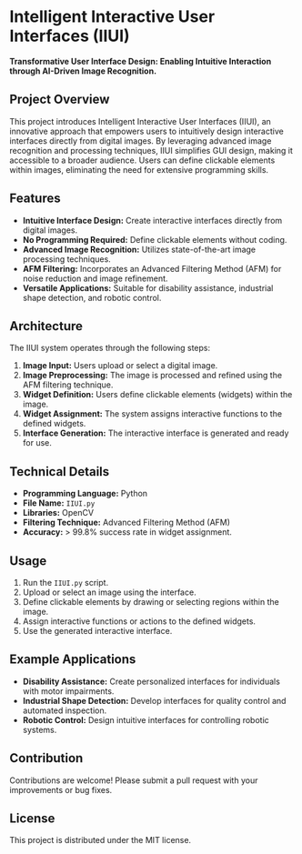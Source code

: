 # Intelligent Interactive User Interfaces (IIUI)

**Transformative User Interface Design: Enabling Intuitive Interaction through AI-Driven Image Recognition.**

## Project Overview

This project introduces Intelligent Interactive User Interfaces (IIUI), an innovative approach that empowers users to intuitively design interactive interfaces directly from digital images. By leveraging advanced image recognition and processing techniques, IIUI simplifies GUI design, making it accessible to a broader audience. Users can define clickable elements within images, eliminating the need for extensive programming skills.

## Features

* **Intuitive Interface Design:** Create interactive interfaces directly from digital images.
* **No Programming Required:** Define clickable elements without coding.
* **Advanced Image Recognition:** Utilizes state-of-the-art image processing techniques.
* **AFM Filtering:** Incorporates an Advanced Filtering Method (AFM) for noise reduction and image refinement.
* **Versatile Applications:** Suitable for disability assistance, industrial shape detection, and robotic control.

## Architecture

The IIUI system operates through the following steps:

1.  **Image Input:** Users upload or select a digital image.
2.  **Image Preprocessing:** The image is processed and refined using the AFM filtering technique.
3.  **Widget Definition:** Users define clickable elements (widgets) within the image.
4.  **Widget Assignment:** The system assigns interactive functions to the defined widgets.
5.  **Interface Generation:** The interactive interface is generated and ready for use.

## Technical Details

* **Programming Language:** Python
* **File Name:** `IIUI.py`
* **Libraries:** OpenCV
* **Filtering Technique:** Advanced Filtering Method (AFM)
* **Accuracy:** > 99.8% success rate in widget assignment.


## Usage

1.  Run the `IIUI.py` script.
2.  Upload or select an image using the interface.
3.  Define clickable elements by drawing or selecting regions within the image.
4.  Assign interactive functions or actions to the defined widgets.
5.  Use the generated interactive interface.

## Example Applications

* **Disability Assistance:** Create personalized interfaces for individuals with motor impairments.
* **Industrial Shape Detection:** Develop interfaces for quality control and automated inspection.
* **Robotic Control:** Design intuitive interfaces for controlling robotic systems.

## Contribution

Contributions are welcome! Please submit a pull request with your improvements or bug fixes.

## License

This project is distributed under the MIT license.

